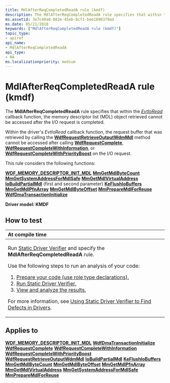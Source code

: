 ```yaml
---
title: MdlAfterReqCompletedReadA rule (kmdf)
description: The MdlAfterReqCompletedReadA rule specifies that within the EvtIoRead callback function, the memory descriptor list (MDL) object retrieved cannot be accessed after the I/O request is completed.
ms.assetid: 3e7c40a0-882e-45eb-8cf1-bee1096379ad
ms.date: 05/21/2018
keywords: ["MdlAfterReqCompletedReadA rule (kmdf)"]
topic_type:
- apiref
api_name:
- MdlAfterReqCompletedReadA
api_type:
- NA
ms.localizationpriority: medium
---
```


# MdlAfterReqCompletedReadA rule (kmdf)


The **MdlAfterReqCompletedReadA** rule specifies that within the [*EvtIoRead*](/windows-hardware/drivers/ddi/wdfio/nc-wdfio-evt_wdf_io_queue_io_read) callback function, the memory descriptor list (MDL) object retrieved cannot be accessed after the I/O request is completed.

Within the driver's *EvtIoRead* callback function, the request buffer that was retrieved by calling the [**WdfRequestRetrieveOutputWdmMdl**](/windows-hardware/drivers/ddi/wdfrequest/nf-wdfrequest-wdfrequestretrieveoutputwdmmdl) method cannot be accessed after calling [**WdfRequestComplete**](/windows-hardware/drivers/ddi/wdfrequest/nf-wdfrequest-wdfrequestcomplete), [**WdfRequestCompleteWithInformation**](/windows-hardware/drivers/ddi/wdfrequest/nf-wdfrequest-wdfrequestcompletewithinformation), or [**WdfRequestCompleteWithPriorityBoost**](/windows-hardware/drivers/ddi/wdfrequest/nf-wdfrequest-wdfrequestcompletewithpriorityboost) on the I/O request.

This rule considers the following functions:

[**WDF\_MEMORY\_DESCRIPTOR\_INIT\_MDL**](/windows-hardware/drivers/ddi/wdfmemory/nf-wdfmemory-wdf_memory_descriptor_init_mdl)
[**MmGetMdlByteCount**](/windows-hardware/drivers/ddi/wdm/nf-wdm-mmgetmdlbytecount)
[**MmGetSystemAddressForMdlSafe**](../kernel/mm-bad-pointer.md)
[**MmGetMdlVirtualAddress**](../kernel/mm-bad-pointer.md)
[**IoBuildPartialMdl**](/windows-hardware/drivers/ddi/wdm/nf-wdm-iobuildpartialmdl) (first and second parameter)
[**KeFlushIoBuffers**](/windows-hardware/drivers/ddi/wdm/nf-wdm-keflushiobuffers)
[**MmGetMdlPfnArray**](../kernel/mm-bad-pointer.md)
[**MmGetMdlByteOffset**](../kernel/mm-bad-pointer.md)
[**MmPrepareMdlForReuse**](../kernel/mm-bad-pointer.md)
[**WdfDmaTransactionInitialize**](/windows-hardware/drivers/ddi/wdfdmatransaction/nf-wdfdmatransaction-wdfdmatransactioninitialize)

**Driver model: KMDF**

How to test
-----------

<table>
<colgroup>
<col width="100%" />
</colgroup>
<thead>
<tr class="header">
<th align="left">At compile time</th>
</tr>
</thead>
<tbody>
<tr class="odd">
<td align="left"><p>Run <a href="https://docs.microsoft.com/windows-hardware/drivers/devtest/static-driver-verifier" data-raw-source="[Static Driver Verifier](./static-driver-verifier.md)">Static Driver Verifier</a> and specify the <strong>MdlAfterReqCompletedReadA</strong> rule.</p>
Use the following steps to run an analysis of your code:
<ol>
<li><a href="https://docs.microsoft.com/windows-hardware/drivers/devtest/using-static-driver-verifier-to-find-defects-in-drivers#preparing-your-source-code" data-raw-source="[Prepare your code (use role type declarations).](./using-static-driver-verifier-to-find-defects-in-drivers.md#preparing-your-source-code)">Prepare your code (use role type declarations).</a></li>
<li><a href="https://docs.microsoft.com/windows-hardware/drivers/devtest/using-static-driver-verifier-to-find-defects-in-drivers#running-static-driver-verifier" data-raw-source="[Run Static Driver Verifier.](./using-static-driver-verifier-to-find-defects-in-drivers.md#running-static-driver-verifier)">Run Static Driver Verifier.</a></li>
<li><a href="https://docs.microsoft.com/windows-hardware/drivers/devtest/using-static-driver-verifier-to-find-defects-in-drivers#viewing-and-analyzing-the-results" data-raw-source="[View and analyze the results.](./using-static-driver-verifier-to-find-defects-in-drivers.md#viewing-and-analyzing-the-results)">View and analyze the results.</a></li>
</ol>
<p>For more information, see <a href="https://docs.microsoft.com/windows-hardware/drivers/devtest/using-static-driver-verifier-to-find-defects-in-drivers" data-raw-source="[Using Static Driver Verifier to Find Defects in Drivers](./using-static-driver-verifier-to-find-defects-in-drivers.md)">Using Static Driver Verifier to Find Defects in Drivers</a>.</p></td>
</tr>
</tbody>
</table>

Applies to
----------

[**WDF\_MEMORY\_DESCRIPTOR\_INIT\_MDL**](/windows-hardware/drivers/ddi/wdfmemory/nf-wdfmemory-wdf_memory_descriptor_init_mdl)
[**WdfDmaTransactionInitialize**](/windows-hardware/drivers/ddi/wdfdmatransaction/nf-wdfdmatransaction-wdfdmatransactioninitialize)
[**WdfRequestComplete**](/windows-hardware/drivers/ddi/wdfrequest/nf-wdfrequest-wdfrequestcomplete)
[**WdfRequestCompleteWithInformation**](/windows-hardware/drivers/ddi/wdfrequest/nf-wdfrequest-wdfrequestcompletewithinformation)
[**WdfRequestCompleteWithPriorityBoost**](/windows-hardware/drivers/ddi/wdfrequest/nf-wdfrequest-wdfrequestcompletewithpriorityboost)
[**WdfRequestRetrieveOutputWdmMdl**](/windows-hardware/drivers/ddi/wdfrequest/nf-wdfrequest-wdfrequestretrieveoutputwdmmdl)
[**IoBuildPartialMdl**](/windows-hardware/drivers/ddi/wdm/nf-wdm-iobuildpartialmdl)
[**KeFlushIoBuffers**](/windows-hardware/drivers/ddi/wdm/nf-wdm-keflushiobuffers)
[**MmGetMdlByteCount**](/windows-hardware/drivers/ddi/wdm/nf-wdm-mmgetmdlbytecount)
[**MmGetMdlByteOffset**](../kernel/mm-bad-pointer.md)
[**MmGetMdlPfnArray**](../kernel/mm-bad-pointer.md)
[**MmGetMdlVirtualAddress**](../kernel/mm-bad-pointer.md)
[**MmGetSystemAddressForMdlSafe**](../kernel/mm-bad-pointer.md)
[**MmPrepareMdlForReuse**](../kernel/mm-bad-pointer.md)